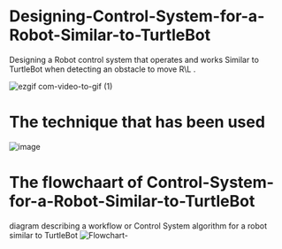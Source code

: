 # Designing-Control-System-for-a-Robot-Similar-to-TurtleBot

Designing a Robot control system that operates and works Similar to TurtleBot when detecting an obstacle to move R\L .

![ezgif com-video-to-gif (1)](https://user-images.githubusercontent.com/67114907/88593176-d6ab9780-d067-11ea-978e-d921780395c6.gif)

# The technique that has been used 
![image](https://user-images.githubusercontent.com/67114907/88595106-10ca6880-d06b-11ea-9423-757120926c7a.png)


# The flowchaart of Control-System-for-a-Robot-Similar-to-TurtleBot
diagram describing a workflow or Control System algorithm for a robot similar to TurtleBot
![Flowchart-](https://user-images.githubusercontent.com/67114907/88595319-6737a700-d06b-11ea-8380-3a825bcf33b7.jpg)

